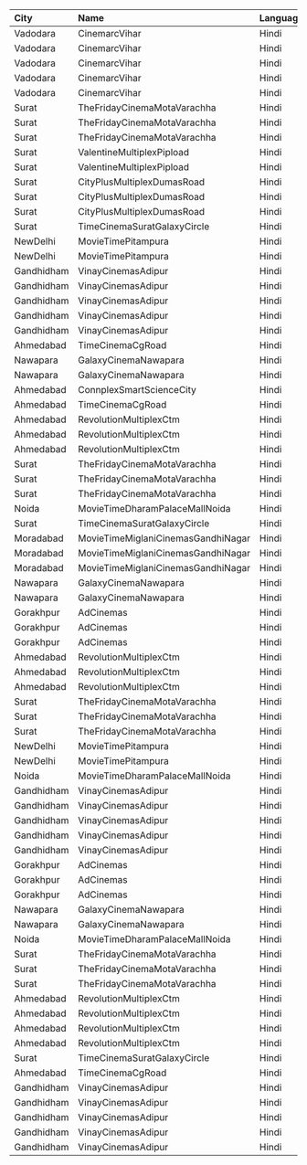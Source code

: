 | City       | Name                               | Language |  Time | Type               |  Price | Capacity | Booked |
| :--------- | :--------------------------------- | :------- | ----: | :----------------- | -----: | -------: | -----: |
| Vadodara   | CinemarcVihar                      | Hindi    | 09:30 | Silver             |    70₹ |      190 |      0 |
| Vadodara   | CinemarcVihar                      | Hindi    | 09:30 | Vip                |    70₹ |       17 |      0 |
| Vadodara   | CinemarcVihar                      | Hindi    | 09:30 | Royal              |    70₹ |       25 |      0 |
| Vadodara   | CinemarcVihar                      | Hindi    | 09:30 | Executive          |    70₹ |      182 |      0 |
| Vadodara   | CinemarcVihar                      | Hindi    | 09:30 | Premier            |    70₹ |       44 |      0 |
| Surat      | TheFridayCinemaMotaVarachha        | Hindi    | 09:30 | Recliner           |   200₹ |       81 |      0 |
| Surat      | TheFridayCinemaMotaVarachha        | Hindi    | 09:30 | PushBackSeat       |   150₹ |       81 |      0 |
| Surat      | TheFridayCinemaMotaVarachha        | Hindi    | 09:30 | Lounger            |   150₹ |       81 |      0 |
| Surat      | ValentineMultiplexPipload          | Hindi    | 09:45 | Royal              |    90₹ |      105 |      0 |
| Surat      | ValentineMultiplexPipload          | Hindi    | 09:45 | Executive          |   110₹ |      130 |     18 |
| Surat      | CityPlusMultiplexDumasRoad         | Hindi    | 10:00 | GoldStar           |    80₹ |       10 |      0 |
| Surat      | CityPlusMultiplexDumasRoad         | Hindi    | 10:00 | Gold               |   100₹ |       10 |      0 |
| Surat      | CityPlusMultiplexDumasRoad         | Hindi    | 10:00 | Executive          |   300₹ |       10 |      0 |
| Surat      | TimeCinemaSuratGalaxyCircle        | Hindi    | 10:00 | Standard130        |   130₹ |       96 |      0 |
| NewDelhi   | MovieTimePitampura                 | Hindi    | 10:30 | Platinum           |    99₹ |       87 |      0 |
| NewDelhi   | MovieTimePitampura                 | Hindi    | 10:30 | Premier            |    99₹ |       19 |      0 |
| Gandhidham | VinayCinemasAdipur                 | Hindi    | 10:30 | Diamond            |   160₹ |       35 |      0 |
| Gandhidham | VinayCinemasAdipur                 | Hindi    | 10:30 | Gold               |    80₹ |       42 |      0 |
| Gandhidham | VinayCinemasAdipur                 | Hindi    | 10:30 | Platinum           |   160₹ |       23 |      0 |
| Gandhidham | VinayCinemasAdipur                 | Hindi    | 10:30 | Silver             |    80₹ |       42 |      0 |
| Gandhidham | VinayCinemasAdipur                 | Hindi    | 10:30 | Vip                |   350₹ |        8 |      0 |
| Ahmedabad  | TimeCinemaCgRoad                   | Hindi    | 10:30 | Standard180        |   180₹ |      108 |      8 |
| Nawapara   | GalaxyCinemaNawapara               | Hindi    | 12:10 | Diamond            |   150₹ |      100 |      0 |
| Nawapara   | GalaxyCinemaNawapara               | Hindi    | 12:10 | Gold               |   100₹ |      100 |      0 |
| Ahmedabad  | ConnplexSmartScienceCity           | Hindi    | 12:30 | TwoSeats1For2Admit |   400₹ |      100 |      0 |
| Ahmedabad  | TimeCinemaCgRoad                   | Hindi    | 12:45 | Infinity1000       | 1,000₹ |       12 |      0 |
| Ahmedabad  | RevolutionMultiplexCtm             | Hindi    | 13:20 | PlatinumClass      |   180₹ |      100 |      0 |
| Ahmedabad  | RevolutionMultiplexCtm             | Hindi    | 13:20 | GoldenClass        |   160₹ |      100 |      0 |
| Ahmedabad  | RevolutionMultiplexCtm             | Hindi    | 13:20 | SilverClass        |   140₹ |      100 |      0 |
| Surat      | TheFridayCinemaMotaVarachha        | Hindi    | 13:30 | Recliner           |   200₹ |       81 |      0 |
| Surat      | TheFridayCinemaMotaVarachha        | Hindi    | 13:30 | PushBackSeat       |   150₹ |       81 |      0 |
| Surat      | TheFridayCinemaMotaVarachha        | Hindi    | 13:30 | Lounger            |   150₹ |       81 |      0 |
| Noida      | MovieTimeDharamPalaceMallNoida     | Hindi    | 13:45 | Premium            |    99₹ |      175 |     91 |
| Surat      | TimeCinemaSuratGalaxyCircle        | Hindi    | 14:00 | Infinity300        |   300₹ |       22 |      0 |
| Moradabad  | MovieTimeMiglaniCinemasGandhiNagar | Hindi    | 14:15 | Platinum           |   299₹ |       20 |      0 |
| Moradabad  | MovieTimeMiglaniCinemasGandhiNagar | Hindi    | 14:15 | Gold               |   149₹ |      174 |      9 |
| Moradabad  | MovieTimeMiglaniCinemasGandhiNagar | Hindi    | 14:15 | Silver             |   149₹ |       92 |      0 |
| Nawapara   | GalaxyCinemaNawapara               | Hindi    | 15:10 | Diamond            |   150₹ |      100 |      0 |
| Nawapara   | GalaxyCinemaNawapara               | Hindi    | 15:10 | Gold               |   100₹ |      100 |      0 |
| Gorakhpur  | AdCinemas                          | Hindi    | 15:15 | Platinum           |   110₹ |      106 |     10 |
| Gorakhpur  | AdCinemas                          | Hindi    | 15:15 | Diamond            |   110₹ |      100 |      2 |
| Gorakhpur  | AdCinemas                          | Hindi    | 15:15 | Gold               |   110₹ |       39 |      0 |
| Ahmedabad  | RevolutionMultiplexCtm             | Hindi    | 15:55 | PlatinumClass      |   180₹ |      100 |      0 |
| Ahmedabad  | RevolutionMultiplexCtm             | Hindi    | 15:55 | GoldenClass        |   160₹ |      100 |      0 |
| Ahmedabad  | RevolutionMultiplexCtm             | Hindi    | 15:55 | SilverClass        |   140₹ |      100 |      0 |
| Surat      | TheFridayCinemaMotaVarachha        | Hindi    | 16:00 | Recliner           |   200₹ |       81 |      4 |
| Surat      | TheFridayCinemaMotaVarachha        | Hindi    | 16:00 | PushBackSeat       |   150₹ |       81 |      4 |
| Surat      | TheFridayCinemaMotaVarachha        | Hindi    | 16:00 | Lounger            |   150₹ |       81 |      4 |
| NewDelhi   | MovieTimePitampura                 | Hindi    | 16:05 | Platinum           |    99₹ |       87 |      3 |
| NewDelhi   | MovieTimePitampura                 | Hindi    | 16:05 | Premier            |    99₹ |       19 |      0 |
| Noida      | MovieTimeDharamPalaceMallNoida     | Hindi    | 16:20 | Premium            |    99₹ |      175 |    100 |
| Gandhidham | VinayCinemasAdipur                 | Hindi    | 16:31 | Diamond            |   160₹ |       35 |      0 |
| Gandhidham | VinayCinemasAdipur                 | Hindi    | 16:31 | Gold               |    80₹ |       42 |      0 |
| Gandhidham | VinayCinemasAdipur                 | Hindi    | 16:31 | Platinum           |   160₹ |       23 |      0 |
| Gandhidham | VinayCinemasAdipur                 | Hindi    | 16:31 | Silver             |    80₹ |       42 |      0 |
| Gandhidham | VinayCinemasAdipur                 | Hindi    | 16:31 | Vip                |   350₹ |        8 |      0 |
| Gorakhpur  | AdCinemas                          | Hindi    | 17:55 | Platinum           |   110₹ |      106 |      9 |
| Gorakhpur  | AdCinemas                          | Hindi    | 17:55 | Diamond            |   110₹ |      100 |      0 |
| Gorakhpur  | AdCinemas                          | Hindi    | 17:55 | Gold               |   110₹ |       39 |      0 |
| Nawapara   | GalaxyCinemaNawapara               | Hindi    | 18:10 | Diamond            |   150₹ |      100 |      0 |
| Nawapara   | GalaxyCinemaNawapara               | Hindi    | 18:10 | Gold               |   100₹ |      100 |      0 |
| Noida      | MovieTimeDharamPalaceMallNoida     | Hindi    | 18:50 | Premium            |    99₹ |      175 |     94 |
| Surat      | TheFridayCinemaMotaVarachha        | Hindi    | 18:55 | Recliner           |   250₹ |       81 |      0 |
| Surat      | TheFridayCinemaMotaVarachha        | Hindi    | 18:55 | PushBackSeat       |   200₹ |       81 |      0 |
| Surat      | TheFridayCinemaMotaVarachha        | Hindi    | 18:55 | Lounger            |   200₹ |       81 |      0 |
| Ahmedabad  | RevolutionMultiplexCtm             | Hindi    | 19:00 | Diamond            |   250₹ |      100 |      0 |
| Ahmedabad  | RevolutionMultiplexCtm             | Hindi    | 19:00 | PlatinumClass      |   180₹ |      100 |      0 |
| Ahmedabad  | RevolutionMultiplexCtm             | Hindi    | 19:00 | GoldenClass        |   160₹ |      100 |      0 |
| Ahmedabad  | RevolutionMultiplexCtm             | Hindi    | 19:00 | SilverClass        |   140₹ |      100 |      0 |
| Surat      | TimeCinemaSuratGalaxyCircle        | Hindi    | 19:15 | Standard220        |   220₹ |       96 |      0 |
| Ahmedabad  | TimeCinemaCgRoad                   | Hindi    | 19:15 | Standard260        |   260₹ |      108 |      8 |
| Gandhidham | VinayCinemasAdipur                 | Hindi    | 22:15 | Diamond            |   160₹ |       35 |      0 |
| Gandhidham | VinayCinemasAdipur                 | Hindi    | 22:15 | Gold               |    80₹ |       42 |      0 |
| Gandhidham | VinayCinemasAdipur                 | Hindi    | 22:15 | Platinum           |   160₹ |       23 |      0 |
| Gandhidham | VinayCinemasAdipur                 | Hindi    | 22:15 | Silver             |    80₹ |       42 |      0 |
| Gandhidham | VinayCinemasAdipur                 | Hindi    | 22:15 | Vip                |   350₹ |        8 |      0 |